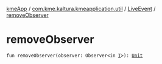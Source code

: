 [kmeApp](../../index.md) / [com.kme.kaltura.kmeapplication.util](../index.md) / [LiveEvent](index.md) / [removeObserver](./remove-observer.md)

# removeObserver

`fun removeObserver(observer: Observer<in `[`T`](index.md#T)`>): `[`Unit`](https://kotlinlang.org/api/latest/jvm/stdlib/kotlin/-unit/index.html)